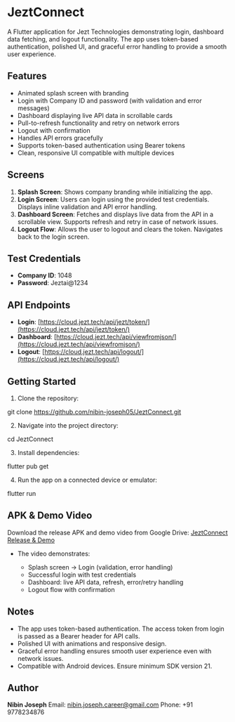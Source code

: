 # JeztConnect

A Flutter application for Jezt Technologies demonstrating login, dashboard data fetching, and logout functionality. The app uses token-based authentication, polished UI, and graceful error handling to provide a smooth user experience.

## Features

* Animated splash screen with branding
* Login with Company ID and password (with validation and error messages)
* Dashboard displaying live API data in scrollable cards
* Pull-to-refresh functionality and retry on network errors
* Logout with confirmation
* Handles API errors gracefully
* Supports token-based authentication using Bearer tokens
* Clean, responsive UI compatible with multiple devices

## Screens

1. **Splash Screen**: Shows company branding while initializing the app.
2. **Login Screen**: Users can login using the provided test credentials. Displays inline validation and API error handling.
3. **Dashboard Screen**: Fetches and displays live data from the API in a scrollable view. Supports refresh and retry in case of network issues.
4. **Logout Flow**: Allows the user to logout and clears the token. Navigates back to the login screen.

## Test Credentials

* **Company ID**: 1048
* **Password**: Jeztai@1234

## API Endpoints

* **Login**: [https://cloud.jezt.tech/api/jezt/token/](https://cloud.jezt.tech/api/jezt/token/)
* **Dashboard**: [https://cloud.jezt.tech/api/viewfromjson/](https://cloud.jezt.tech/api/viewfromjson/)
* **Logout**: [https://cloud.jezt.tech/api/logout/](https://cloud.jezt.tech/api/logout/)

## Getting Started

1. Clone the repository:

git clone https://github.com/nibin-joseph05/JeztConnect.git

2. Navigate into the project directory:

cd JeztConnect

3. Install dependencies:

flutter pub get

4. Run the app on a connected device or emulator:

flutter run

## APK & Demo Video

Download the release APK and demo video from Google Drive:
[JeztConnect Release & Demo](https://drive.google.com/drive/folders/1JMtRKaBrT7M5yKHrGW7TH3-NIa76h90a?usp=sharing)

* The video demonstrates:

    * Splash screen → Login (validation, error handling)
    * Successful login with test credentials
    * Dashboard: live API data, refresh, error/retry handling
    * Logout flow with confirmation

## Notes

* The app uses token-based authentication. The access token from login is passed as a Bearer header for API calls.
* Polished UI with animations and responsive design.
* Graceful error handling ensures smooth user experience even with network issues.
* Compatible with Android devices. Ensure minimum SDK version 21.

## Author

**Nibin Joseph**
Email: [nibin.joseph.career@gmail.com](mailto:nibin.joseph.career@gmail.com)
Phone: +91 9778234876
